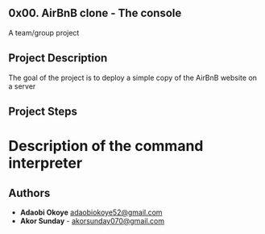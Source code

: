 ## 0x00. AirBnB clone - The console
 A team/group project

## Project Description
 The goal of the project is to deploy a simple copy of the AirBnB website
 on a server

## Project Steps

# Description of the command interpreter

## Authors
- **Adaobi Okoye** <adaobiokoye52@gmail.com>
- **Akor Sunday** - <akorsunday070@gmail.com>
